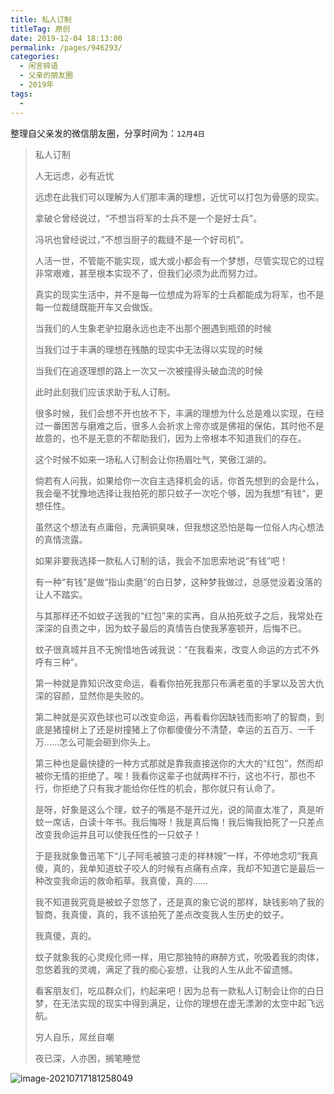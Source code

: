 ```yaml
---
title: 私人订制
titleTag: 原创
date: 2019-12-04 18:13:00
permalink: /pages/946293/
categories:
  - 闲言碎语
  - 父亲的朋友圈
  - 2019年
tags:
  - 
---
```

整理自父亲发的微信朋友圈，分享时间为：`12月4日`



> 私人订制
>
> 
>
> 人无远虑，必有近忧
>
> 远虑在此我们可以理解为人们那丰满的理想，近忧可以打包为骨感的现实。
>
> 拿破仑曾经说过，“不想当将军的士兵不是一个是好士兵”。
>
> 冯巩也曾经说过，”不想当厨子的裁缝不是一个好司机”。
>
> 人活一世，不管能不能实现，或大或小都会有一个梦想，尽管实现它的过程非常艰难，甚至根本实现不了，但我们必须为此而努力过。
>
> 真实的现实生活中，并不是每一位想成为将军的士兵都能成为将军，也不是每一位裁缝既能开车又会做饭。
>
> 当我们的人生象老驴拉磨永远也走不出那个圈遇到瓶颈的时候
>
> 当我们过于丰满的理想在残酷的现实中无法得以实现的时候
>
> 当我们在追逐理想的路上一次又一次被撞得头破血流的时候
>
> 此时此刻我们应该求助于私人订制。
>
> 很多时候，我们会想不开也放不下，丰满的理想为什么总是难以实现，在经过一番困苦与磨难之后，很多人会祈求上帝亦或是佛祖的保佑，其时他不是故意的，也不是无意的不帮助我们，因为上帝根本不知道我们的存在。
>
> 这个时候不如来一场私人订制会让你扬眉吐气，笑傲江湖的。
>
> 倘若有人问我，如果给你一次自主选择机会的话，你首先想到的会是什么，我会毫不犹豫地选择让我拍死的那只蚊子一次吃个够，因为我想“有钱“，更想任性。
>
> 虽然这个想法有点庸俗，充满铜臭味，但我想这恐怕是每一位俗人内心想法的真情流露。
>
> 如果非要我选择一款私人订制的话，我会不加思索地说“有钱”吧！
>
> 有一种“有钱”是做“指山卖磨”的白日梦，这种梦我做过，总感觉没着没落的让人不踏实。
>
> 与其那样还不如蚊子送我的“红包”来的实再，自从拍死蚊子之后，我常处在深深的自责之中，因为蚊子最后的真情告白使我茅塞顿开，后悔不已。
>
> 蚊子很真城并且不无惋惜地告诫我说：“在我看来，改变人命运的方式不外呼有三种”。
>
> 第一种就是靠知识改变命运，看看你拍死我那只布满老茧的手掌以及苦大仇深的容颜，显然你是失败的。
>
> 第二种就是买双色球也可以改变命运，再看看你因缺钱而影响了的智商，到底是猪撞树上了还是树撞猪上了你都傻傻分不清楚，幸运的五百万、一千万……怎么可能会砸到你头上。
>
> 第三种也是最快捷的一种方式那就是靠我直接送你的大大的“红包”，然而却被你无情的拒绝了。唉！我看你这辈子也就两样不行，这也不行，那也不行，你拒绝了只有我才能给你任性的机会，那你就只有认命了。
>
> 是呀，好象是这么个理，蚊子的嘴是不是开过光，说的简直太准了，真是听蚊一席话，白读十年书。我后悔呀！我是真后悔！我后悔我拍死了一只差点改变我命运并且可以使我任性的一只蚊子！
>
> 于是我就象鲁迅笔下“儿子阿毛被狼刁走的祥林嫂”一样，不停地念叨“我真傻，真的，我单知道蚊子咬人的时候有点痛有点痒，我却不知道它是最后一种改变我命运的救命稻草。我真傻，真的……
>
> 我不知道我究竟是被蚊子忽悠了，还是真的象它说的那样，缺钱影响了我的智商，我真傻，真的，我不该拍死了差点改变我人生历史的蚊子。
>
> 我真傻，真的。
>
> 蚊子就象我的心灵规化师一样，用它那独特的麻醉方式，吮吸着我的肉体，忽悠着我的灵魂，满足了我的痴心妄想，让我的人生从此不留遗憾。
>
> 看客朋友们，吃瓜群众们，约起来吧！因为总有一款私人订制会让你的白日梦，在无法实现的现实中得到满足，让你的理想在虚无漂渺的太空中起飞远航。
>
> 
>
> 穷人自乐，屌丝自嘲
>
> 
>
> 夜已深，人亦困，搁笔睡觉

![image-20210717181258049](http://t.eryajf.net/imgs/2021/09/15d6771f1b44c503.jpg)

